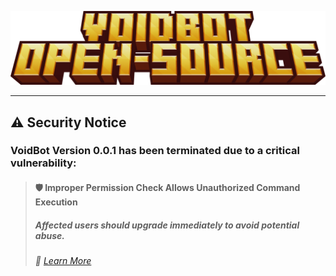 ![NOTICE](https://github.com/Death1Clown/VoidBot_open-source/blob/master/img.sc/logo3.png)

---

## ⚠️ Security Notice

### VoidBot Version 0.0.1 has been terminated due to a critical vulnerability:
> #### 🛡️ Improper Permission Check Allows Unauthorized Command Execution
> ##### Affected users should upgrade immediately to avoid potential abuse.  
> ###### 🔗 [Learn More](https://github.com/Death1Clown/VoidBot_open-source/security/advisories/GHSA-6rr8-9c8q-m5rv)
